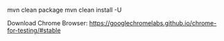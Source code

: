 mvn clean package
mvn clean install -U

Download Chrome Browser:
https://googlechromelabs.github.io/chrome-for-testing/#stable